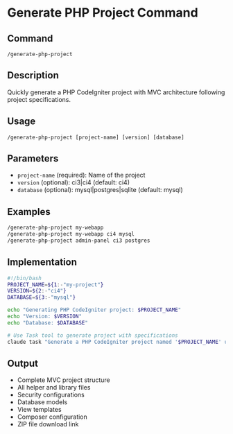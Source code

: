# Generate PHP Project Command

## Command
`/generate-php-project`

## Description
Quickly generate a PHP CodeIgniter project with MVC architecture following project specifications.

## Usage
```
/generate-php-project [project-name] [version] [database]
```

## Parameters
- `project-name` (required): Name of the project
- `version` (optional): ci3|ci4 (default: ci4)
- `database` (optional): mysql|postgres|sqlite (default: mysql)

## Examples
```bash
/generate-php-project my-webapp
/generate-php-project my-webapp ci4 mysql
/generate-php-project admin-panel ci3 postgres
```

## Implementation
```bash
#!/bin/bash
PROJECT_NAME=${1:-"my-project"}
VERSION=${2:-"ci4"}
DATABASE=${3:-"mysql"}

echo "Generating PHP CodeIgniter project: $PROJECT_NAME"
echo "Version: $VERSION"
echo "Database: $DATABASE"

# Use Task tool to generate project with specifications
claude task "Generate a PHP CodeIgniter project named '$PROJECT_NAME' using version $VERSION and $DATABASE database. Follow the exact MVC structure from project-description.md. Include all helper files, libraries, and security features. Create a downloadable ZIP file."
```

## Output
- Complete MVC project structure
- All helper and library files
- Security configurations
- Database models
- View templates
- Composer configuration
- ZIP file download link
